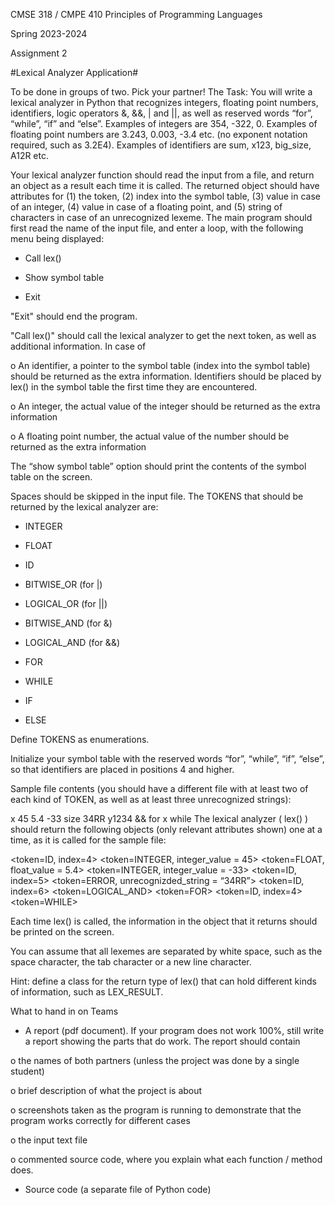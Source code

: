 CMSE 318 / CMPE 410 Principles of Programming Languages

Spring 2023-2024

Assignment 2 

#Lexical Analyzer Application#

To be done in groups of two. Pick your partner! 
The Task:
You will write a lexical analyzer in Python that recognizes integers, floating point numbers, 
identifiers, logic operators &, &&, | and ||, as well as reserved words “for”, “while”, “if” and 
“else”. Examples of integers are 354, -322, 0. Examples of floating point numbers are 3.243, 
0.003, -3.4 etc. (no exponent notation required, such as 3.2E4). Examples of identifiers are sum, 
x123, big_size, A12R etc. 

Your lexical analyzer function should read the input from a file, and return an object as a result 
each time it is called. The returned object should have attributes for (1) the token, (2) index into 
the symbol table, (3) value in case of an integer, (4) value in case of a floating point, and (5) 
string of characters in case of an unrecognized lexeme. 
The main program should first read the name of the input file, and enter a loop, with the 
following menu being displayed: 

- Call lex()
  
- Show symbol table
  
- Exit
  
"Exit" should end the program. 

"Call lex()" should call the lexical analyzer to get the next token, as well as additional 
information. In case of

o An identifier, a pointer to the symbol table (index into the symbol table) should be
returned as the extra information. Identifiers should be placed by lex() in the symbol
table the first time they are encountered.

o An integer, the actual value of the integer should be returned as the extra information

o A floating point number, the actual value of the number should be returned as the extra
information

The “show symbol table” option should print the contents of the symbol table on the screen. 
 
Spaces should be skipped in the input file. 
 The TOKENS that should be returned by the lexical analyzer are: 
 
- INTEGER

- FLOAT

- ID

- BITWISE_OR (for |)

- LOGICAL_OR (for ||)

- BITWISE_AND (for &)

- LOGICAL_AND (for &&)

- FOR

- WHILE

- IF

- ELSE

Define TOKENS as enumerations. 

Initialize your symbol table with the reserved words “for”, “while”, “if”, “else”, so that 
identifiers are placed in positions 4 and higher.

Sample file contents (you should have a different file with at least two of each kind of TOKEN, 
as well as at least three unrecognized strings): 

x 45 5.4 -33 size 34RR y1234 && for x while
The lexical analyzer ( lex() ) should return the following objects (only relevant attributes shown) 
one at a time, as it is called for the sample file: 

<token=ID, index=4> 
<token=INTEGER, integer_value = 45> 
<token=FLOAT, float_value = 5.4> 
<token=INTEGER, integer_value = -33> 
<token=ID, index=5> 
<token=ERROR, unrecognizded_string = “34RR”> 
<token=ID, index=6> 
<token=LOGICAL_AND> 
<token=FOR> 
<token=ID, index=4> 
<token=WHILE> 

Each time lex() is called, the information in the object that it returns should be printed on the 
screen. 

You can assume that all lexemes are separated by white space, such as the space character, the 
tab character or a new line character. 

Hint: define a class for the return type of lex() that can hold different kinds of information, such 
as LEX_RESULT. 

What to hand in on Teams
- A report (pdf document). If your program does not work 100%, still write a report showing
the parts that do work. The report should contain

o the names of both partners (unless the project was done by a single student)

o brief description of what the project is about

o screenshots taken as the program is running to demonstrate that the program works
correctly for different cases

o the input text file

o commented source code, where you explain what each function / method does.

- Source code (a separate file of Python code)
